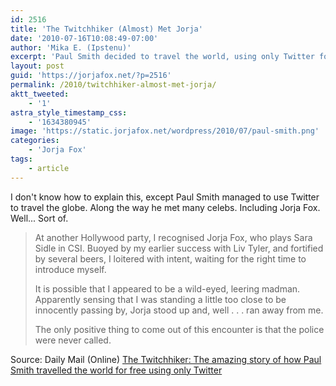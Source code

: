 ```yaml
---
id: 2516
title: 'The Twitchhiker (Almost) Met Jorja'
date: '2010-07-16T10:08:49-07:00'
author: 'Mika E. (Ipstenu)'
excerpt: 'Paul Smith decided to travel the world, using only Twitter for help, and in doing so, <em>almost</em> met Jorja Fox.  Almost?  Read on!'
layout: post
guid: 'https://jorjafox.net/?p=2516'
permalink: /2010/twitchhiker-almost-met-jorja/
aktt_tweeted:
    - '1'
astra_style_timestamp_css:
    - '1634380945'
image: 'https://static.jorjafox.net/wordpress/2010/07/paul-smith.png'
categories:
    - 'Jorja Fox'
tags:
    - article
---
```


I don't know how to explain this, except Paul Smith managed to use Twitter to travel the globe.  Along the way he met many celebs. Including Jorja Fox.  Well... Sort of.

<blockquote>At another Hollywood party, I recognised Jorja Fox, who plays Sara Sidle in CSI. Buoyed by my earlier success with Liv Tyler, and fortified by several beers, I loitered with intent, waiting for the right time to introduce myself. 

It is possible that I appeared to be a wild-eyed, leering madman. Apparently sensing that I was standing a little too close to be innocently passing by, Jorja stood up and, well . . . ran away from me. 

The only positive thing to come out of this encounter is that the police were never called.</blockquote>

Source: Daily Mail (Online) <a href="http://www.dailymail.co.uk/news/article-1293636/The-Twitchhiker-The-amazing-story-Paul-Smith-travelled-world-free-using-Twitter.html">The Twitchhiker: The amazing story of how Paul Smith travelled the world for free using only Twitter</a>